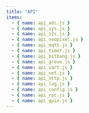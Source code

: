 ```yaml
---
title: "API"
items:
  - { name: api_adc.js }
  - { name: api_sys.js }
  - { name: api_i2c.js }
  - { name: api_neopixel.js }
  - { name: api_mqtt.js }
  - { name: api_timer.js }
  - { name: api_bitbang.js }
  - { name: api_grove.js }
  - { name: api_uart.js }
  - { name: api_net.js }
  - { name: api_http.js }
  - { name: api_log.js }
  - { name: api_config.js }
  - { name: api_rpc.js }
  - { name: api_gpio.js }
---
```

